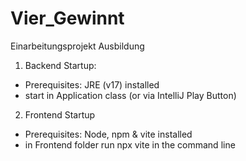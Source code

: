 # Vier_Gewinnt
Einarbeitungsprojekt Ausbildung

1. Backend Startup:
- Prerequisites: JRE (v17) installed
- start in Application class (or via IntelliJ Play Button)

2. Frontend Startup
- Prerequisites: Node, npm & vite installed
- in Frontend folder run npx vite in the command line
